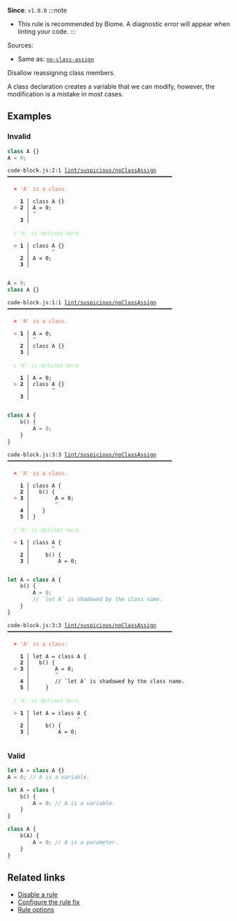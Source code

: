**Since**: `v1.0.0`
:::note
- This rule is recommended by Biome. A diagnostic error will appear when linting your code.
:::

Sources: 
- Same as: <a href="https://eslint.org/docs/latest/rules/no-class-assign" target="_blank"><code>no-class-assign</code></a>

Disallow reassigning class members.

A class declaration creates a variable that we can modify, however, the modification is a mistake in most cases.

## Examples

### Invalid

```js
class A {}
A = 0;
```

<pre class="language-text"><code class="language-text">code-block.js:2:1 <a href="https://biomejs.dev/linter/rules/no-class-assign">lint/suspicious/noClassAssign</a> ━━━━━━━━━━━━━━━━━━━━━━━━━━━━━━━━━━━━━━━━━━━━━━━━━━━━<br /><br /><strong><span style="color: Tomato;">  </span></strong><strong><span style="color: Tomato;">✖</span></strong> <span style="color: Tomato;">'A' is a class.</span><br />  <br />    <strong>1 │ </strong>class A {}<br /><strong><span style="color: Tomato;">  </span></strong><strong><span style="color: Tomato;">&gt;</span></strong> <strong>2 │ </strong>A = 0;<br />   <strong>   │ </strong><strong><span style="color: Tomato;">^</span></strong><br />    <strong>3 │ </strong><br />  <br /><strong><span style="color: lightgreen;">  </span></strong><strong><span style="color: lightgreen;">ℹ</span></strong> <span style="color: lightgreen;">'A' is defined here.</span><br />  <br /><strong><span style="color: Tomato;">  </span></strong><strong><span style="color: Tomato;">&gt;</span></strong> <strong>1 │ </strong>class A {}<br />   <strong>   │ </strong>      <strong><span style="color: Tomato;">^</span></strong><br />    <strong>2 │ </strong>A = 0;<br />    <strong>3 │ </strong><br />  <br /></code></pre>

```js
A = 0;
class A {}
```

<pre class="language-text"><code class="language-text">code-block.js:1:1 <a href="https://biomejs.dev/linter/rules/no-class-assign">lint/suspicious/noClassAssign</a> ━━━━━━━━━━━━━━━━━━━━━━━━━━━━━━━━━━━━━━━━━━━━━━━━━━━━<br /><br /><strong><span style="color: Tomato;">  </span></strong><strong><span style="color: Tomato;">✖</span></strong> <span style="color: Tomato;">'A' is a class.</span><br />  <br /><strong><span style="color: Tomato;">  </span></strong><strong><span style="color: Tomato;">&gt;</span></strong> <strong>1 │ </strong>A = 0;<br />   <strong>   │ </strong><strong><span style="color: Tomato;">^</span></strong><br />    <strong>2 │ </strong>class A {}<br />    <strong>3 │ </strong><br />  <br /><strong><span style="color: lightgreen;">  </span></strong><strong><span style="color: lightgreen;">ℹ</span></strong> <span style="color: lightgreen;">'A' is defined here.</span><br />  <br />    <strong>1 │ </strong>A = 0;<br /><strong><span style="color: Tomato;">  </span></strong><strong><span style="color: Tomato;">&gt;</span></strong> <strong>2 │ </strong>class A {}<br />   <strong>   │ </strong>      <strong><span style="color: Tomato;">^</span></strong><br />    <strong>3 │ </strong><br />  <br /></code></pre>

```js
class A {
	b() {
		A = 0;
	}
}
```

<pre class="language-text"><code class="language-text">code-block.js:3:3 <a href="https://biomejs.dev/linter/rules/no-class-assign">lint/suspicious/noClassAssign</a> ━━━━━━━━━━━━━━━━━━━━━━━━━━━━━━━━━━━━━━━━━━━━━━━━━━━━<br /><br /><strong><span style="color: Tomato;">  </span></strong><strong><span style="color: Tomato;">✖</span></strong> <span style="color: Tomato;">'A' is a class.</span><br />  <br />    <strong>1 │ </strong>class A {<br />    <strong>2 │ </strong>	b() {<br /><strong><span style="color: Tomato;">  </span></strong><strong><span style="color: Tomato;">&gt;</span></strong> <strong>3 │ </strong>		A = 0;<br />   <strong>   │ </strong>		<strong><span style="color: Tomato;">^</span></strong><br />    <strong>4 │ </strong>	}<br />    <strong>5 │ </strong>}<br />  <br /><strong><span style="color: lightgreen;">  </span></strong><strong><span style="color: lightgreen;">ℹ</span></strong> <span style="color: lightgreen;">'A' is defined here.</span><br />  <br /><strong><span style="color: Tomato;">  </span></strong><strong><span style="color: Tomato;">&gt;</span></strong> <strong>1 │ </strong>class A {<br />   <strong>   │ </strong>      <strong><span style="color: Tomato;">^</span></strong><br />    <strong>2 │ </strong>	b() {<br />    <strong>3 │ </strong>		A = 0;<br />  <br /></code></pre>

```js
let A = class A {
	b() {
		A = 0;
		// `let A` is shadowed by the class name.
	}
}
```

<pre class="language-text"><code class="language-text">code-block.js:3:3 <a href="https://biomejs.dev/linter/rules/no-class-assign">lint/suspicious/noClassAssign</a> ━━━━━━━━━━━━━━━━━━━━━━━━━━━━━━━━━━━━━━━━━━━━━━━━━━━━<br /><br /><strong><span style="color: Tomato;">  </span></strong><strong><span style="color: Tomato;">✖</span></strong> <span style="color: Tomato;">'A' is a class.</span><br />  <br />    <strong>1 │ </strong>let A = class A {<br />    <strong>2 │ </strong>	b() {<br /><strong><span style="color: Tomato;">  </span></strong><strong><span style="color: Tomato;">&gt;</span></strong> <strong>3 │ </strong>		A = 0;<br />   <strong>   │ </strong>		<strong><span style="color: Tomato;">^</span></strong><br />    <strong>4 │ </strong>		// `let A` is shadowed by the class name.<br />    <strong>5 │ </strong>	}<br />  <br /><strong><span style="color: lightgreen;">  </span></strong><strong><span style="color: lightgreen;">ℹ</span></strong> <span style="color: lightgreen;">'A' is defined here.</span><br />  <br /><strong><span style="color: Tomato;">  </span></strong><strong><span style="color: Tomato;">&gt;</span></strong> <strong>1 │ </strong>let A = class A {<br />   <strong>   │ </strong>              <strong><span style="color: Tomato;">^</span></strong><br />    <strong>2 │ </strong>	b() {<br />    <strong>3 │ </strong>		A = 0;<br />  <br /></code></pre>

### Valid

```js
let A = class A {}
A = 0; // A is a variable.
```

```js
let A = class {
    b() {
        A = 0; // A is a variable.
    }
}
```

```js
class A {
	b(A) {
		A = 0; // A is a parameter.
	}
}
```

## Related links

- [Disable a rule](/linter/#disable-a-lint-rule)
- [Configure the rule fix](/linter#configure-the-rule-fix)
- [Rule options](/linter/#rule-options)
